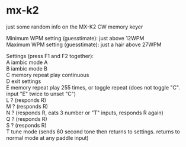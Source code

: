 # mx-k2
just some random info on the MX-K2 CW memory keyer<br>

Minimum WPM setting (guesstimate): just above 12WPM<br>
Maximum WPM setting (guesstimate): just a hair above 27WPM<br>

Settings (press F1 and F2 together):<br>
	A iambic mode A<br>
	B iambic mode B<br>
	C memory repeat play continuous<br>
	D exit settings<br>
	E memory repeat play 255 times, or toggle repeat (does not toggle "C". input "E" twice to unset "C")<br>
	L ? (responds R)<br>
	M ? (responds R)<br>
	N ? (responds R, eats 3 number or "T" inputs, responds R again)<br>
	Q ? (responds R)<br>
	S ? (responds R)<br>
	T tune mode (sends 60 second tone then returns to settings. returns to normal mode at any paddle input)<br>

